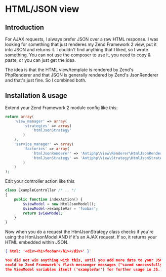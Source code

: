 HTML/JSON view
==============

Introduction
------------
For AJAX requests, I always prefer JSON over a raw HTML response. I was looking 
for something that just renderes my Zend Framework 2 view, put it into JSON and
returns it. I couldn't find anything that I liked, so I wrote something. You
can not use the composer to use it, you need to copy & paste, or you can just 
get the idea.

The idea is that the HTML view/template is rendered by Zend's PhpRenderer and
that JSON is generally rendered by Zend's JsonRenderer and that's just fine. So
I combined both.


Installation & usage
--------------------
Extend your Zend Framework 2 module config like this:
```php
return array(
    'view_manager' => array(
        'strategies' => array(
            'htmlJsonStrategy'
        )
    ),
    'service_manager' => array(
        'factories' => array(
            'htmlJsonRenderer' => 'Antiphp\View\Renderer\HtmlJsonRendererServiceFactory',
            'htmlJsonStrategy' => 'Antiphp\View\Strategy\HtmlJsonStrategyServiceFactory',
        )
    )
);
```

Edit your controller action like this:
```php
class ExampleController /* .. */
{
    public function indexAction() {
        $viewModel = new HtmlJsonModel();
        $viewModel->exampleVar = 'foobar';
        return $viewModel;
    }
}
```

Now when you do a request the HtmlJsonStrategy class checks if you're using the
HtmlJsonModel AND if it's an AJAX request. If so, it returns your HTML embedded
within JSON.

```json
{ html: '<div><h1>foobar</h1></div>' }

You did not win anything with this, until you add more data to your JSON. This
could be Zend Framework's flash messenger messages ("saved successfully") or
the ViewModel variables itself ('exampleVar') for further usage in JS.
